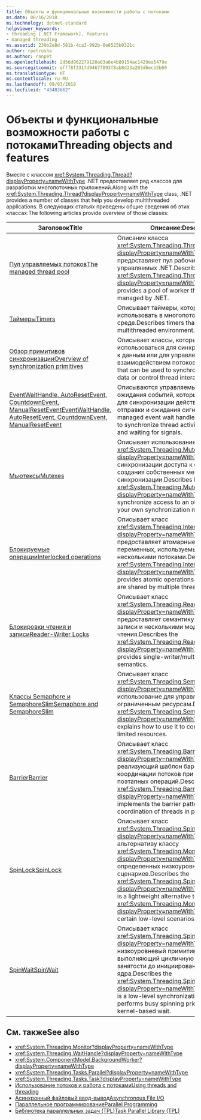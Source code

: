 ```yaml
---
title: Объекты и функциональные возможности работы с потоками
ms.date: 08/16/2018
ms.technology: dotnet-standard
helpviewer_keywords:
- threading [.NET Framework], features
- managed threading
ms.assetid: 239b2e8d-581b-4ca3-992b-0e8525b9321c
author: rpetrusha
ms.author: ronpet
ms.openlocfilehash: 2d56d962279120a03a6e4b89154ac1429ea5479e
ms.sourcegitcommit: efff8f331fd9467f093f8ab8d23a203d6ecb5b60
ms.translationtype: HT
ms.contentlocale: ru-RU
ms.lasthandoff: 09/03/2018
ms.locfileid: "43483662"
---
```

# <a name="threading-objects-and-features"></a><span data-ttu-id="edf42-102">Объекты и функциональные возможности работы с потоками</span><span class="sxs-lookup"><span data-stu-id="edf42-102">Threading objects and features</span></span>

<span data-ttu-id="edf42-103">Вместе с классом <xref:System.Threading.Thread?displayProperty=nameWithType> .NET предоставляет ряд классов для разработки многопоточных приложений.</span><span class="sxs-lookup"><span data-stu-id="edf42-103">Along with the <xref:System.Threading.Thread?displayProperty=nameWithType> class, .NET provides a number of classes that help you develop multithreaded applications.</span></span> <span data-ttu-id="edf42-104">В следующих статьях приведены общие сведения об этих классах:</span><span class="sxs-lookup"><span data-stu-id="edf42-104">The following articles provide overview of those classes:</span></span>

|<span data-ttu-id="edf42-105">Заголовок</span><span class="sxs-lookup"><span data-stu-id="edf42-105">Title</span></span>|<span data-ttu-id="edf42-106">Описание:</span><span class="sxs-lookup"><span data-stu-id="edf42-106">Description</span></span>|  
|-----------|-----------------|  
|[<span data-ttu-id="edf42-107">Пул управляемых потоков</span><span class="sxs-lookup"><span data-stu-id="edf42-107">The managed thread pool</span></span>](the-managed-thread-pool.md)|<span data-ttu-id="edf42-108">Описание класса <xref:System.Threading.ThreadPool?displayProperty=nameWithType>, который предоставляет пул рабочих потоков, управляемых .NET.</span><span class="sxs-lookup"><span data-stu-id="edf42-108">Describes the <xref:System.Threading.ThreadPool?displayProperty=nameWithType> class, which provides a pool of worker threads that are managed by .NET.</span></span>|  
|[<span data-ttu-id="edf42-109">Таймеры</span><span class="sxs-lookup"><span data-stu-id="edf42-109">Timers</span></span>](timers.md)|<span data-ttu-id="edf42-110">Описывает таймеры, которые можно использовать в многопоточной среде.</span><span class="sxs-lookup"><span data-stu-id="edf42-110">Describes timers that can be used in a multithreaded environment.</span></span>|
|[<span data-ttu-id="edf42-111">Обзор примитивов синхронизации</span><span class="sxs-lookup"><span data-stu-id="edf42-111">Overview of synchronization primitives</span></span>](overview-of-synchronization-primitives.md)|<span data-ttu-id="edf42-112">Описывает классы, которые могут использоваться для синхронизации доступа к данным или для управления взаимодействием потоков.</span><span class="sxs-lookup"><span data-stu-id="edf42-112">Describes classes that can be used to synchronize access to data or control thread interaction.</span></span>|
|[<span data-ttu-id="edf42-113">EventWaitHandle, AutoResetEvent, CountdownEvent, ManualResetEvent</span><span class="sxs-lookup"><span data-stu-id="edf42-113">EventWaitHandle, AutoResetEvent, CountdownEvent, ManualResetEvent</span></span>](eventwaithandle-autoresetevent-countdownevent-manualresetevent.md)|<span data-ttu-id="edf42-114">Описываются управляемые дескрипторы ожидания событий, которые используются для синхронизации действий потоков путем отправки и ожидания сигналов.</span><span class="sxs-lookup"><span data-stu-id="edf42-114">Describes managed event wait handles, which are used to synchronize thread activities by signaling and waiting for signals.</span></span>|
|[<span data-ttu-id="edf42-115">Мьютексы</span><span class="sxs-lookup"><span data-stu-id="edf42-115">Mutexes</span></span>](mutexes.md)|<span data-ttu-id="edf42-116">Описывает использование объекта <xref:System.Threading.Mutex?displayProperty=nameWithType> для синхронизации доступа к объекту или создания собственных механизмов синхронизации.</span><span class="sxs-lookup"><span data-stu-id="edf42-116">Describes how to use a <xref:System.Threading.Mutex?displayProperty=nameWithType> to synchronize access to an object or to build your own synchronization mechanisms.</span></span>|
|[<span data-ttu-id="edf42-117">Блокируемые операции</span><span class="sxs-lookup"><span data-stu-id="edf42-117">Interlocked operations</span></span>](interlocked-operations.md)|<span data-ttu-id="edf42-118">Описывает класс <xref:System.Threading.Interlocked?displayProperty=nameWithType>, который предоставляет атомарные операции для переменных, используемых совместно несколькими потоками.</span><span class="sxs-lookup"><span data-stu-id="edf42-118">Describes the <xref:System.Threading.Interlocked?displayProperty=nameWithType> class, which provides atomic operations for variables that are shared by multiple threads.</span></span>|
|[<span data-ttu-id="edf42-119">Блокировки чтения и записи</span><span class="sxs-lookup"><span data-stu-id="edf42-119">Reader-Writer Locks</span></span>](reader-writer-locks.md)|<span data-ttu-id="edf42-120">Описывает класс <xref:System.Threading.ReaderWriterLockSlim?displayProperty=nameWithType>, который предоставляет семантику с одним модулем записи и несколькими модулями чтения.</span><span class="sxs-lookup"><span data-stu-id="edf42-120">Describes the <xref:System.Threading.ReaderWriterLockSlim?displayProperty=nameWithType> class, which provides single-writer/multiple-reader semantics.</span></span>|
|[<span data-ttu-id="edf42-121">Классы Semaphore и SemaphoreSlim</span><span class="sxs-lookup"><span data-stu-id="edf42-121">Semaphore and SemaphoreSlim</span></span>](semaphore-and-semaphoreslim.md)|<span data-ttu-id="edf42-122">Описывает класс <xref:System.Threading.Semaphore?displayProperty=nameWithType> и его использование для управления доступом к ограниченным ресурсам.</span><span class="sxs-lookup"><span data-stu-id="edf42-122">Describes the <xref:System.Threading.Semaphore?displayProperty=nameWithType> class and explains how to use it to control access to limited resources.</span></span>|
|[<span data-ttu-id="edf42-123">Barrier</span><span class="sxs-lookup"><span data-stu-id="edf42-123">Barrier</span></span>](barrier.md)|<span data-ttu-id="edf42-124">Описывает класс <xref:System.Threading.Barrier?displayProperty=nameWithType>, реализующий шаблон барьера для координации потоков при выполнении поэтапных операций.</span><span class="sxs-lookup"><span data-stu-id="edf42-124">Describes the <xref:System.Threading.Barrier?displayProperty=nameWithType> class that implements the barrier pattern for coordination of threads in phased operations.</span></span>|
|[<span data-ttu-id="edf42-125">SpinLock</span><span class="sxs-lookup"><span data-stu-id="edf42-125">SpinLock</span></span>](spinlock.md)|<span data-ttu-id="edf42-126">Описывает класс <xref:System.Threading.SpinLock?displayProperty=nameWithType>, упрощенную альтернативу классу <xref:System.Threading.Monitor?displayProperty=nameWithType> для определенных низкоуровневых сценариев.</span><span class="sxs-lookup"><span data-stu-id="edf42-126">Describes the <xref:System.Threading.SpinLock?displayProperty=nameWithType> class, which is a lightweight alternative to the <xref:System.Threading.Monitor?displayProperty=nameWithType> class for certain low-level scenarios.</span></span>|
|[<span data-ttu-id="edf42-127">SpinWait</span><span class="sxs-lookup"><span data-stu-id="edf42-127">SpinWait</span></span>](spinwait.md)|<span data-ttu-id="edf42-128">Описывает класс <xref:System.Threading.SpinWait?displayProperty=nameWithType>, низкоуровневый примитив синхронизации, выполняющий цикличную работу в режиме занятости до инициирования ожидания ядра.</span><span class="sxs-lookup"><span data-stu-id="edf42-128">Describes the <xref:System.Threading.SpinWait?displayProperty=nameWithType> class, which is a low-level synchronization primitive that performs busy spinning prior to initiating a kernel-based wait.</span></span>|

## <a name="see-also"></a><span data-ttu-id="edf42-129">См. также</span><span class="sxs-lookup"><span data-stu-id="edf42-129">See also</span></span>

- <xref:System.Threading.Monitor?displayProperty=nameWithType>
- <xref:System.Threading.WaitHandle?displayProperty=nameWithType>
- <xref:System.ComponentModel.BackgroundWorker?displayProperty=nameWithType>
- <xref:System.Threading.Tasks.Parallel?displayProperty=nameWithType>
- <xref:System.Threading.Tasks.Task?displayProperty=nameWithType>
- [<span data-ttu-id="edf42-130">Использование потоков и работа с потоками</span><span class="sxs-lookup"><span data-stu-id="edf42-130">Using threads and threading</span></span>](using-threads-and-threading.md)
- [<span data-ttu-id="edf42-131">Асинхронный файловый ввод-вывод</span><span class="sxs-lookup"><span data-stu-id="edf42-131">Asynchronous File I/O</span></span>](../io/asynchronous-file-i-o.md)
- [<span data-ttu-id="edf42-132">Параллельное программирование</span><span class="sxs-lookup"><span data-stu-id="edf42-132">Parallel Programming</span></span>](../parallel-programming/index.md)
- [<span data-ttu-id="edf42-133">Библиотека параллельных задач (TPL)</span><span class="sxs-lookup"><span data-stu-id="edf42-133">Task Parallel Library (TPL)</span></span>](../parallel-programming/task-parallel-library-tpl.md)
